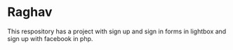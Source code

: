 # Raghav
This respository has a project with sign up and sign in forms in lightbox and sign up with facebook in php.
